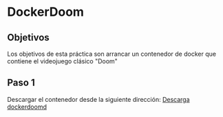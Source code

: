# DockerDoom

## Objetivos
Los objetivos de esta práctica son arrancar un contenedor de docker que contiene el videojuego clásico "Doom"

## Paso 1
Descargar el contenedor desde la siguiente dirección:
[Descarga dockerdoomd](https://web.archive.org/web/20160310005603/https://gideonred.com/bins/dockerdoomd.tar.gz)
